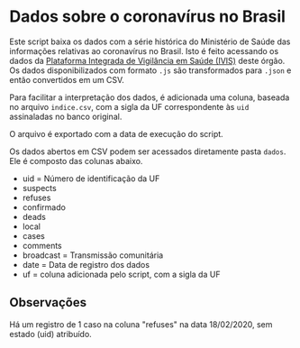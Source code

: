 # Dados sobre o coronavírus no Brasil

Este script baixa os dados com a série histórica do Ministério de Saúde das informações relativas ao coronavírus no Brasil. Isto é feito
acessando os dados da [Plataforma Integrada de Vigilância em Saúde (IVIS)](http://plataforma.saude.gov.br/novocoronavirus/) deste órgão. Os dados disponibilizados com formato `.js` são transformados para `.json` e então convertidos em um CSV. 

Para facilitar a interpretação dos dados, é adicionada uma coluna, baseada no arquivo `indice.csv`, com a sigla da UF correspondente às `uid` assinaladas no banco original.

O arquivo é exportado com a data de execução do script. 

Os dados abertos em CSV podem ser acessados diretamente pasta `dados`. Ele é composto das colunas abaixo.

* uid = Número de identificação da UF
* suspects
* refuses
* confirmado
* deads
* local
* cases
* comments
* broadcast = Transmissão comunitária
* date = Data de registro dos dados
* uf = coluna adicionada pelo script, com a sigla da UF


## Observações
Há um registro de 1 caso na coluna "refuses" na data 18/02/2020, sem estado (uid) atribuído.